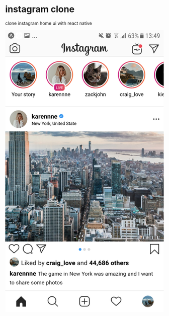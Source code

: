 # instagram clone
 clone instagram home ui with react native 
 
 ![alt instagram clone](https://raw.githubusercontent.com/aynaitlamine/instagram-clone/main/assets/Screenshot_20220328-134959.png)
